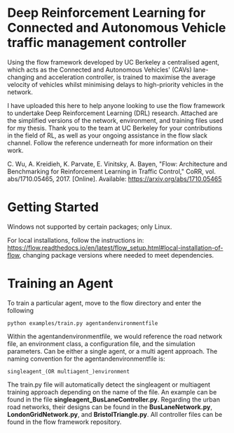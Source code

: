 # Deep Reinforcement Learning for Connected and Autonomous Vehicle traffic management controller

Using the flow framework developed by UC Berkeley a centralised agent, which acts as the Connected and Autonomous Vehicles' (CAVs) lane-changing and acceleration controller, is trained to maximise the average velocity of vehicles whilst minimising delays to high-priority vehicles in the network. 

I have uploaded this here to help anyone looking to use the flow framework to undertake Deep Reinforcement Learning (DRL) research. Attached are the simplified versions of the network, environment, and training files used for my thesis. Thank you to the team at UC Berkeley for your contributions in the field of RL, as well as your ongoing assistance in the flow slack channel. Follow the reference underneath for more information on their work.

C. Wu, A. Kreidieh, K. Parvate, E. Vinitsky, A. Bayen, "Flow: Architecture and Benchmarking for Reinforcement Learning in Traffic Control," CoRR, vol. abs/1710.05465, 2017. [Online]. Available: https://arxiv.org/abs/1710.05465

# Getting Started

Windows not supported by certain packages; only Linux. 

For local installations, follow the instructions in: https://flow.readthedocs.io/en/latest/flow_setup.html#local-installation-of-flow, changing package versions where needed to meet dependencies. 

# Training an Agent

To train a particular agent, move to the flow directory and enter the following

```
python examples/train.py agentandenvironmentfile
```

Within the agentandenvironmentfile, we would reference the road network file, an environment class, a configuration file, and the simulation parameters. Can be either a single agent, or a multi agent approach. The naming convention for the agentandenvironmentfile is: 

```
singleagent_(OR multiagent_)environment
```

The train.py file will automatically detect the singleagent or multiagent training approach depending on the name of the file. An example can be found in the file **singleagent_BusLaneController.py**. Regarding the urban road networks, their designs can be found in the **BusLaneNetwork.py**, **LondonGridNetwork.py**, and **BristolTriangle.py**. All controller files can be found in the flow framework repository.
